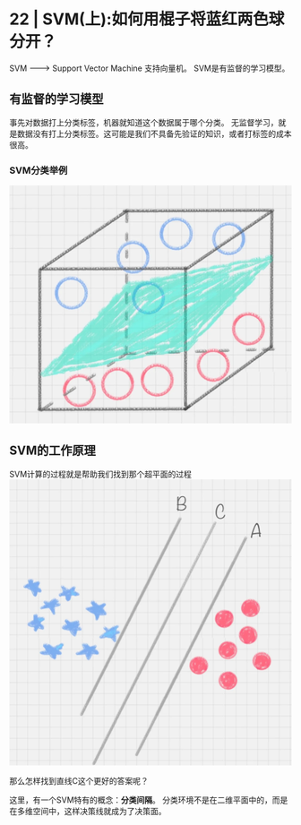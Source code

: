 # 22 | SVM(上):如何用棍子将蓝红两色球分开？

SVM ---> Support Vector Machine
支持向量机。
SVM是有监督的学习模型。
## 有监督的学习模型
事先对数据打上分类标签，机器就知道这个数据属于哪个分类。
无监督学习，就是数据没有打上分类标签。这可能是我们不具备先验证的知识，或者打标签的成本很高。

### SVM分类举例
![avatar](./../images/SVM01.png)

## SVM的工作原理
SVM计算的过程就是帮助我们找到那个超平面的过程
![avatar](./../images/SVM02.png)

那么怎样找到直线C这个更好的答案呢？

这里，有一个SVM特有的概念：**分类间隔**。
分类环境不是在二维平面中的，而是在多维空间中，这样决策线就成为了决策面。